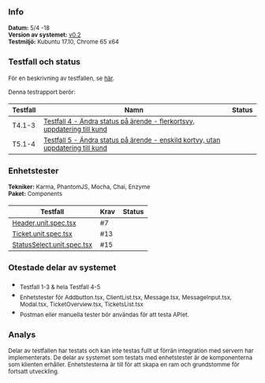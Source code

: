 ### Info
<sub>**Datum:** 5/4 -18</sub>  
<sub>**Version av systemet:** [v0.2](https://github.com/1dv611-futurum-project/futurum-project/releases/tag/0.2)</sub>  
<sub>**Testmiljö:**  Kubuntu 17.10, Chrome 65 x64</sub>

### Testfall och status
<sub>För en beskrivning av testfallen, se [här](https://github.com/1dv611-futurum-project/dokumentation/inlämningar/inception/Testspecifikation).</sub>    

<sub>Denna testrapport berör:</sub>  

|<sub>Testfall</sub>|<sub>Namn</sub>|<sub>Status</sub>|
|----|--------|------------|
|<sub>T4.1-3</sub>|<sub>[Testfall 4 - Ändra status på ärende - flerkortsvy, uppdatering till kund](https://github.com/1dv611-futurum-project/dokumentation/inlämningar/inception/Testspecifikation#testfall-4---%C3%84ndra-status-p%C3%A5-%C3%A4rende---flerkortsvy-uppdatering-till-kund)</sub>|<sub><img src="https://upload.wikimedia.org/wikipedia/commons/thumb/5/50/Yes_Check_Circle.svg/2000px-Yes_Check_Circle.svg.png" width="15"></sub>|
|<sub>T5.1-4</sub>|<sub>[Testfall 5 - Ändra status på ärende - enskild kortvy, utan uppdatering till kund](https://github.com/1dv611-futurum-project/dokumentation/inlämningar/inception/Testspecifikation#testfall-5---%C3%84ndra-status-p%C3%A5-%C3%A4rende---enskild-kortvy-utan-uppdatering-till-kund)</sub>|<sub><img src="https://upload.wikimedia.org/wikipedia/commons/thumb/5/50/Yes_Check_Circle.svg/2000px-Yes_Check_Circle.svg.png" width="15"></sub>|

### Enhetstester
<sub>**Tekniker:**  Karma, PhantomJS, Mocha, Chai, Enzyme</sub>  
<sub>**Paket:**  Components</sub>

|<sub>Testfall</sub>|<sub>Krav</sub>|<sub>Status</sub>|
|----|--------|------------|
|<sub>[Header.unit.spec.tsx](https://github.com/1dv611-futurum-project/futurum-project/blob/client/services/client/test/components/Header/Header.unit.spec.tsx)</sub>|<sub>#7</sub>|<sub><img src="https://upload.wikimedia.org/wikipedia/commons/thumb/5/50/Yes_Check_Circle.svg/2000px-Yes_Check_Circle.svg.png" width="15"></sub>|
|<sub>[Ticket.unit.spec.tsx](https://github.com/1dv611-futurum-project/futurum-project/tree/client/services/client/test/components/Ticket)</sub>|<sub>#13</sub>|<sub><img src="https://upload.wikimedia.org/wikipedia/commons/thumb/5/50/Yes_Check_Circle.svg/2000px-Yes_Check_Circle.svg.png" width="15"></sub>|
|<sub>[StatusSelect.unit.spec.tsx](https://github.com/1dv611-futurum-project/futurum-project/tree/client/services/client/test/components/StatusSelect)</sub>|<sub>#15</sub>|<sub><img src="https://upload.wikimedia.org/wikipedia/commons/thumb/5/50/Yes_Check_Circle.svg/2000px-Yes_Check_Circle.svg.png" width="15"></sub>|

### Otestade delar av systemet
* <sub>Testfall 1-3 & hela Testfall 4-5</sub> 
* <sub>Enhetstester för Addbutton.tsx, ClientList.tsx, Message.tsx, MessageInput.tsx, Modal.tsx, TicketOverview.tsx, TicketsList.tsx</sub>  
* <sub>Postman eller manuella tester bör användas för att testa APIet.</sub>  

### Analys
<sub>Delar av testfallen har testats och kan inte testas fullt ut förrän integration med servern har implementerats. De delar av systemet som testats med enhetstester är de komponenterna som klienten erhåller. Enhetstesterna är till för att skapa en ram och grundstomme för fortsatt utveckling.</sub>
